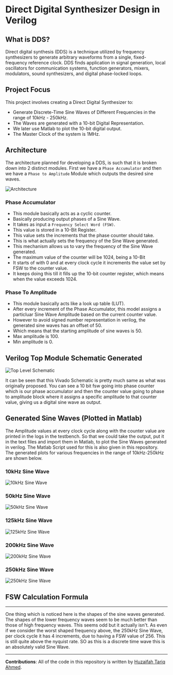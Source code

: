 # Direct Digital Synthesizer Design in Verilog

## What is DDS?

Direct digital synthesis (DDS) is a technique utilized by frequency synthesizers to generate arbitrary waveforms from a single, fixed-frequency reference clock. DDS finds application in signal generation, local oscillators for communication systems, function generators, mixers, modulators, sound synthesizers, and digital phase-locked loops.

## Project Focus

This project involves creating a Direct Digital Synthesizer to:
- Generate Discrete-Time Sine Waves of Different Frequencies in the range of 10kHz - 250kHz.
- The Waves are generated with a 10-bit Digital Representation.
- We later use Matlab to plot the 10-bit digital output.
- The Master Clock of the system is 1MHz.

## Architecture

The architecture planned for developing a DDS, is such that it is broken down into 2 distinct modules. First we have a ``Phase Accumulator`` and then we have a ``Phase to Amplitude`` Module which outputs the desired sine waves.

![Architecture](Images/architecture.png)

### Phase Accumulator

- This module basically acts as a cyclic counter. 
- Basically producing output phases of a Sine Wave. 
- It takes as input a ``Frequency Select Word (FSW)``. 
- This value is stored in a 10-Bit Register. 
- This value sets the increments that the phase counter should take.
- This is what actually sets the frequency of the Sine Wave generated.
- This mechanism allows us to vary the frequency of the Sine Wave generated.
- The maximum value of the counter will be 1024, being a 10-Bit 
- It starts of with 0 and at every clock cycle it increments the value set by FSW to the counter value. 
- It keeps doing this till it fills up the 10-bit counter register, which means when the value exceeds 1024.

### Phase To Amplitude 

- This module basically acts like a look up table (LUT).
- After every increment of the Phase Accumulator, this model assigns a particluar Sine Wave Amplitude based on the current counter value.
- However to avoid signed number representation in verilog, the generated sine waves has an offset of 50.
- Which means that the starting amplitude of sine waves is 50.
- Max amplitude is 100.
- Min amplitude is 0.

## Verilog Top Module Schematic Generated

![Top Level Schematic](Images/top_schematic.png)

It can be seen that this Vivado Schematic is pretty much same as what was originally proposed. You
can see a 10 bit fsw going into phase counter which is our phase accumulator and then the counter
value going to phase to amplitude block where it assigns a specific amplitude to that counter value,
giving us a digital sine wave as output.

## Generated Sine Waves (Plotted in Matlab)

The Amplitude values at every clock cycle along with the counter value are printed in the logs in the testbench. So that we could take the output, put it in the text files and import them in Matlab, to plot the Sine Waves generated in verilog. The Matlab Script used for this is also given in this repository. The generated plots for various frequencies in the range of 10kHz-250kHz are shown below.

### 10kHz Sine Wave

![10kHz Sine Wave](Images/10kHz.png)

### 50kHz Sine Wave

![50kHz Sine Wave](Images/50kHz.png)

### 125kHz Sine Wave

![125kHz Sine Wave](Images/125kHz.png)

### 200kHz Sine Wave

![200kHz Sine Wave](Images/200kHz.png)

### 250kHz Sine Wave

![250kHz Sine Wave](Images/250kHz.png)

## FSW Calculation Formula



---

One thing which is noticed here is the shapes of the sine waves generated. The shapes of the lower frequency waves seem to be much better than those of high frequency waves. This seems odd but it actually isn't. As even if we consider the worst shaped frequency above, the 250kHz Sine Wave, per clock cycle it has 4 increments, due to having a FSW value of 256. This is still quite above the nyquist rate. SO as this is a discrete time wave this is an absolutely valid Sine Wave.

--- 

**Contributions**: All of the code in this repository is written by [Huzaifah Tariq Ahmed](https://github.com/huzaifahtariqahmed). 
